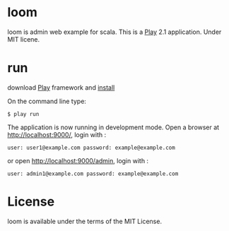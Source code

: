 loom
====

loom is admin web example for scala. This is a [Play](http://www.playframework.com/) 2.1 application. Under MIT licene.

run
====

download [Play](http://www.playframework.com/) framework and [install](http://www.playframework.com/documentation/2.1.x/Installing)

On the command line type:

    $ play run

The application is now running in development mode. Open a browser at [http://localhost:9000/](http://localhost:9000/), login with :

    user: user1@example.com password: example@example.com

or open [http://localhost:9000/admin](http://localhost:9000/admin), login with :
    
    user: admin1@example.com password: example@example.com

License
====

loom is available under the terms of the MIT License.
